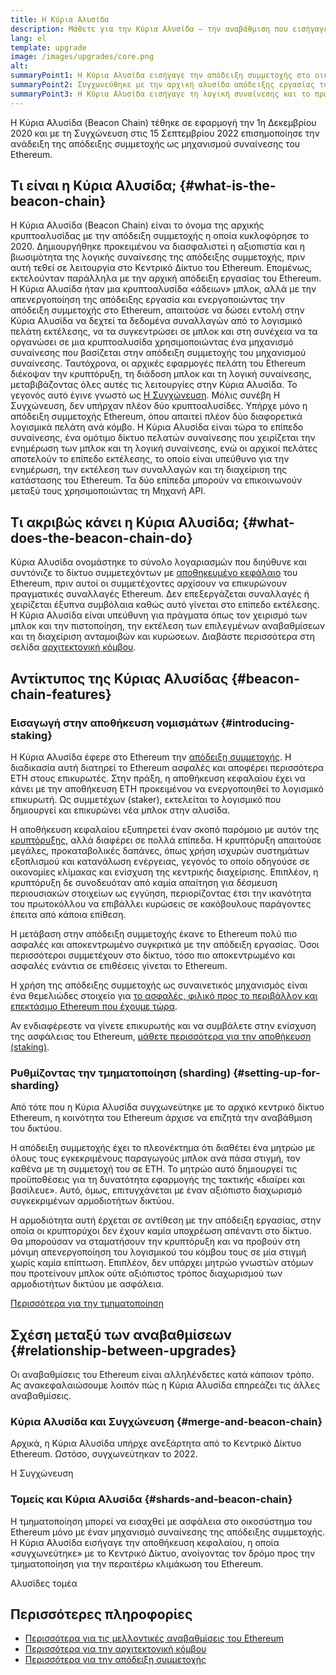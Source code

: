 ```yaml
---
title: Η Κύρια Αλυσίδα
description: Μάθετε για την Κύρια Αλυσίδα – την αναβάθμιση που εισήγαγε την απόδειξη συμμετοχής στο Ethereum.
lang: el
template: upgrade
image: /images/upgrades/core.png
alt:
summaryPoint1: Η Κύρια Αλυσίδα εισήγαγε την απόδειξη συμμετοχής στο οικοσύστημα του Ethereum.
summaryPoint2: Συγχωνεύθηκε με την αρχική αλυσίδα απόδειξης εργασίας του Ethereum τον Σεπτέμβριο του 2022.
summaryPoint3: Η Κύρια Αλυσίδα εισήγαγε τη λογική συναίνεσης και το πρωτόκολλο διασποράς μπλοκ (block gossip protocol) που πλέον κρατάει ασφαλές το Ethereum.
---
```


<UpgradeStatus isShipped dateKey="page-upgrades:page-upgrades-beacon-date">
  Η Κύρια Αλυσίδα (Beacon Chain) τέθηκε σε εφαρμογή την 1η Δεκεμβρίου 2020 και με τη Συγχώνευση στις 15 Σεπτεμβρίου 2022 επισημοποίησε την ανάδειξη της απόδειξης συμμετοχής ως μηχανισμού συναίνεσης του Ethereum.
</UpgradeStatus>

## Τι είναι η Κύρια Αλυσίδα; {#what-is-the-beacon-chain}

Η Κύρια Αλυσίδα (Beacon Chain) είναι το όνομα της αρχικής κρυπτοαλυσίδας με την απόδειξη συμμετοχής η οποία κυκλοφόρησε το 2020. Δημιουργήθηκε προκειμένου να διασφαλιστεί η αξιοπιστία και η βιωσιμότητα της λογικής συναίνεσης της απόδειξης συμμετοχής, πριν αυτή τεθεί σε λειτουργία στο Kεντρικό Δίκτυο του Ethereum. Επομένως, εκτελούνταν παράλληλα με την αρχική απόδειξη εργασίας του Ethereum. Η Κύρια Αλυσίδα ήταν μια κρυπτοαλυσίδα «άδειων» μπλοκ, αλλά με την απενεργοποίηση της απόδειξης εργασία και ενεργοποιώντας την απόδειξη συμμετοχής στο Ethereum, απαιτούσε να δώσει εντολή στην Κύρια Αλυσίδα να δεχτεί τα δεδομένα συναλλαγών από το λογισμικό πελάτη εκτέλεσης, να τα συγκεντρώσει σε μπλοκ και στη συνέχεια να τα οργανώσει σε μια κρυπτοαλυσίδα χρησιμοποιώντας ένα μηχανισμό συναίνεσης που βασίζεται στην απόδειξη συμμετοχής του μηχανισμού συναίνεσης. Ταυτόχρονα, οι αρχικές εφαρμογές πελάτη του Ethereum διέκοψαν την κρυπτόρυξη, τη διάδοση μπλοκ και τη λογική συναίνεσης, μεταβιβάζοντας όλες αυτές τις λειτουργίες στην Κύρια Αλυσίδα. Το γεγονός αυτό έγινε γνωστό ως [Η Συγχώνευση](/roadmap/merge/). Μόλις συνέβη Η Συγχώνευση, δεν υπήρχαν πλέον δύο κρυπτοαλυσίδες. Υπήρχε μόνο η απόδειξη συμμετοχής Ethereum, όπου απαιτεί πλέον δύο διαφορετικά λογισμικά πελάτη ανά κόμβο. Η Κύρια Αλυσίδα είναι τώρα το επίπεδο συναίνεσης, ένα ομότιμο δίκτυο πελατών συναίνεσης που χειρίζεται την ενημέρωση των μπλοκ και τη λογική συναίνεσης, ενώ οι αρχικοί πελάτες αποτελούν το επίπεδο εκτέλεσης, το οποίο είναι υπεύθυνο για την ενημέρωση, την εκτέλεση των συναλλαγών και τη διαχείριση της κατάστασης του Ethereum. Τα δύο επίπεδα μπορούν να επικοινωνούν μεταξύ τους χρησιμοποιώντας τη Μηχανή API.

## Τι ακριβώς κάνει η Κύρια Αλυσίδα; {#what-does-the-beacon-chain-do}

Κύρια Αλυσίδα ονομάστηκε το σύνολο λογαριασμών που διηύθυνε και συντόνιζε το δίκτυο συμμετεχόντων με [αποθηκευμένο κεφάλαιο](/staking/) του Ethereum, πριν αυτοί οι συμμετέχοντες αρχίσουν να επικυρώνουν πραγματικές συναλλαγές Ethereum. Δεν επεξεργάζεται συναλλαγές ή χειρίζεται έξυπνα συμβόλαια καθώς αυτό γίνεται στο επίπεδο εκτέλεσης. Η Κύρια Αλυσίδα είναι υπεύθυνη για πράγματα όπως τον χειρισμό των μπλοκ και την πιστοποίηση, την εκτέλεση των επιλεγμένων αναβαθμίσεων και τη διαχείριση ανταμοιβών και κυρώσεων. Διαβάστε περισσότερα στη σελίδα [αρχιτεκτονική κόμβου](/developers/docs/nodes-and-clients/node-architecture/#node-comparison).

## Αντίκτυπος της Κύριας Αλυσίδας {#beacon-chain-features}

### Εισαγωγή στην αποθήκευση νομισμάτων {#introducing-staking}

Η Κύρια Αλυσίδα έφερε στο Ethereum την [απόδειξη συμμετοχής](/developers/docs/consensus-mechanisms/pos/). Η διαδικασία αυτή διατηρεί το Ethereum ασφαλές και αποφέρει περισσότερα ETH στους επικυρωτές. Στην πράξη, η αποθήκευση κεφαλαίου έχει να κάνει με την αποθήκευση ETH προκειμένου να ενεργοποιηθεί το λογισμικό επικυρωτή. Ως συμμετέχων (staker), εκτελείται το λογισμικό που δημιουργεί και επικυρώνει νέα μπλοκ στην αλυσίδα.

Η αποθήκευση κεφαλαίου εξυπηρετεί έναν σκοπό παρόμοιο με αυτόν της [κρυπτόρυξης](/developers/docs/consensus-mechanisms/pow/mining/), αλλά διαφέρει σε πολλά επίπεδα. Η κρυπτόρυξη απαιτούσε μεγάλες, προκαταβολικές δαπάνες, όπως χρήση ισχυρών συστημάτων εξοπλισμού και κατανάλωση ενέργειας, γεγονός το οποίο οδηγούσε σε οικονομίες κλίμακας και ενίσχυση της κεντρικής διαχείρισης. Επιπλέον, η κρυπτόρυξη δε συνοδευόταν από καμία απαίτηση για δέσμευση περιουσιακών στοιχείων ως εγγύηση, περιορίζοντας έτσι την ικανότητα του πρωτοκόλλου να επιβάλλει κυρώσεις σε κακόβουλους παράγοντες έπειτα από κάποια επίθεση.

Η μετάβαση στην απόδειξη συμμετοχής έκανε το Ethereum πολύ πιο ασφαλές και αποκεντρωμένο συγκριτικά με την απόδειξη εργασίας. Όσοι περισσότεροι συμμετέχουν στο δίκτυο, τόσο πιο αποκεντρωμένο και ασφαλές ενάντια σε επιθέσεις γίνεται το Ethereum.

Η χρήση της απόδειξης συμμετοχής ως συναινετικός μηχανισμός είναι ένα θεμελιώδες στοιχείο για [το ασφαλές, φιλικό προς το περιβάλλον και επεκτάσιμο Ethereum που έχουμε τώρα](/roadmap/vision/).

<Alert>
<AlertEmoji text=":money_bag:" />
<AlertDescription>
  Αν ενδιαφέρεστε να γίνετε επικυρωτής και να συμβάλετε στην ενίσχυση της ασφάλειας του Ethereum, <a href="/staking/">μάθετε περισσότερα για την αποθήκευση (staking)</a>.
</AlertDescription>
</Alert>

### Ρυθμίζοντας την τμηματοποίηση (sharding) {#setting-up-for-sharding}

Από τότε που η Κύρια Αλυσίδα συγχωνεύτηκε με το αρχικό κεντρικό δίκτυο Ethereum, η κοινότητα του Ethereum άρχισε να επιζητά την αναβάθμιση του δικτύου.

Η απόδειξη συμμετοχής έχει το πλεονέκτημα ότι διαθέτει ένα μητρώο με όλους τους εγκεκριμένους παραγωγούς μπλοκ ανά πάσα στιγμή, τον καθένα με τη συμμετοχή του σε ETH. Το μητρώο αυτό δημιουργεί τις προϋποθέσεις για τη δυνατότητα εφαρμογής της τακτικής «διαίρει και βασίλευε». Αυτό, όμως, επιτυγχάνεται με έναν αξιόπιστο διαχωρισμό συγκεκριμένων αρμοδιοτήτων δικτύου.

Η αρμοδιότητα αυτή έρχεται σε αντίθεση με την απόδειξη εργασίας, στην οποία οι κρυπτορύχοι δεν έχουν καμία υποχρέωση απέναντι στο δίκτυο. Θα μπορούσαν να σταματήσουν την κρυπτόρυξη και να προβούν στη μόνιμη απενεργοποίηση του λογισμικού του κόμβου τους σε μία στιγμή χωρίς καμία επίπτωση. Επιπλέον, δεν υπάρχει μητρώο γνωστών ατόμων που προτείνουν μπλοκ ούτε αξιόπιστος τρόπος διαχωρισμού των αρμοδιοτήτων δικτύου με ασφάλεια.

[Περισσότερα για την τμηματοποίηση](/roadmap/danksharding/)

## Σχέση μεταξύ των αναβαθμίσεων {#relationship-between-upgrades}

Οι αναβαθμίσεις του Ethereum είναι αλληλένδετες κατά κάποιον τρόπο. Ας ανακεφαλαιώσουμε λοιπόν πώς η Κύρια Αλυσίδα επηρεάζει τις άλλες αναβαθμίσεις.

### Κύρια Αλυσίδα και Συγχώνευση {#merge-and-beacon-chain}

Αρχικά, η Κύρια Αλυσίδα υπήρχε ανεξάρτητα από το Kεντρικό Δίκτυο Ethereum. Ωστόσο, συγχωνεύτηκαν το 2022.

<ButtonLink href="/roadmap/merge/">
  Η Συγχώνευση
</ButtonLink>

### Τομείς και Κύρια Αλυσίδα {#shards-and-beacon-chain}

Η τμηματοποίηση μπορεί να εισαχθεί με ασφάλεια στο οικοσύστημα του Ethereum μόνο με έναν μηχανισμό συναίνεσης της απόδειξης συμμετοχής. Η Κύρια Αλυσίδα εισήγαγε την αποθήκευση κεφαλαίου, η οποία «συγχωνεύτηκε» με το Κεντρικό Δίκτυο, ανοίγοντας τον δρόμο προς την τμηματοποίηση για την περαιτέρω κλιμάκωση του Ethereum.

<ButtonLink href="/roadmap/danksharding/">
  Αλυσίδες τομέα
</ButtonLink>

## Περισσότερες πληροφορίες

- [Περισσότερα για τις μελλοντικές αναβαθμίσεις του Ethereum](/roadmap/vision)
- [Περισσότερα για την αρχιτεκτονική κόμβου](/developers/docs/nodes-and-clients/node-architecture)
- [Περισσότερα για την απόδειξη συμμετοχής](/developers/docs/consensus-mechanisms/pos)
